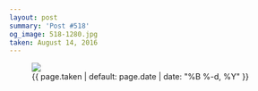 ```yaml
---
layout: post
summary: 'Post #518'
og_image: 518-1280.jpg
taken: August 14, 2016
---
```


<figure class="post">
<img sizes="(min-width: 700px) 50vw, calc(100vw - 2rem)" src="{{ site.assets_url }}/518-640.jpg" srcset="{{ site.assets_url }}/518-320.jpg 320w, {{ site.assets_url }}/518-640.jpg 640w, {{ site.assets_url }}/518-960.jpg 960w, {{ site.assets_url }}/518-1280.jpg 1280w"/>
<figcaption>
<time>{{ page.taken | default: page.date | date: "%B %-d, %Y" }}</time>
</figcaption>
</figure>
